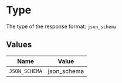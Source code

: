 # Type

The type of the response format: `json_schema`


## Values

| Name          | Value         |
| ------------- | ------------- |
| `JSON_SCHEMA` | json_schema   |